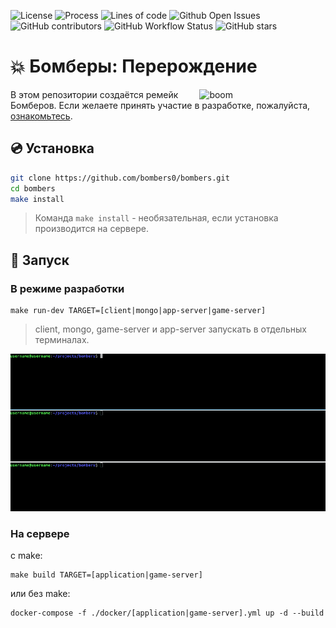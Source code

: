![License](https://img.shields.io/github/license/bombers0/bombers)
![Process](https://img.shields.io/static/v1?label=status&message=development&color=blueviolet)
![Lines of code](https://img.shields.io/tokei/lines/github/bombers0/bombers)
![Github Open Issues](https://img.shields.io/github/issues/bombers0/bombers)
![GitHub contributors](https://img.shields.io/github/contributors/bombers0/bombers)
![GitHub Workflow Status](https://img.shields.io/github/workflow/status/bombers0/bombers/CI)
![GitHub stars](https://img.shields.io/github/stars/bombers0/bombers?style=social)

# :boom: Бомберы: Перерождение

<img src="https://i.ibb.co/d26hL1Z/screen.jpg" align="right" width="40%" alt="boom">

В этом репозитории создаётся ремейк Бомберов. Если желаете принять участие в разработке, пожалуйста, [ознакомьтесь](CONTRIBUTING.md).

## :cd: Установка

```bash
git clone https://github.com/bombers0/bombers.git
cd bombers
make install
```

>Команда ```make install``` - необязательная, если установка производится на сервере.

## :rocket: Запуск

### В режиме разработки

```
make run-dev TARGET=[client|mongo|app-server|game-server]
```

>client, mongo, game-server и app-server запускать в отдельных терминалах.

![banner](docs/assets/run-dev.gif "Режим разработки")

### На сервере

с make:

```
make build TARGET=[application|game-server]
```

или без make:

```
docker-compose -f ./docker/[application|game-server].yml up -d --build
```
